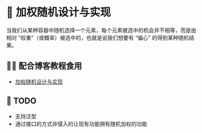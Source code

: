 # 🌌 加权随机设计与实现
当我们从某种容器中随机选择一个元素，每个元素被选中的机会并不相等，而是由相对 “权重”（或概率）被选中的，也就是说我们想要有 “偏心” 的得到某种随机结果。

## 🏄🏻 配合博客教程食用
- [加权随机设计与实现](https://gongguowei.com/2023/02/16/%E5%8A%A0%E6%9D%83%E9%9A%8F%E6%9C%BA%E8%AE%BE%E8%AE%A1%E4%B8%8E%E5%AE%9E%E7%8E%B0.html/)

## 🚧 TODO
- 支持泛型
- 通过接口的方式非侵入的让现有功能拥有随机加权的功能
